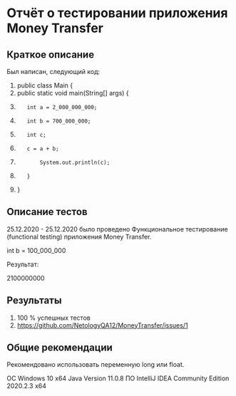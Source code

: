 # Отчёт о тестировании приложения Money Transfer

## Краткое описание

Был написан, следующий код:


1. public class Main {
2.    public static void main(String[] args) {
3.        int a = 2_000_000_000;
4.        int b = 700_000_000;
5.        int c;
6.        c = a + b;
7.            System.out.println(c);
8.        }
9. }

## Описание тестов

25.12.2020 - 25.12.2020 было проведено Функциональное тестирование (functional testing) приложения Money Transfer.

int b = 100_000_000

Результат:

2100000000


## Результаты

1. 100 % успешных тестов
2. https://github.com/NetologyQA12/MoneyTransfer/issues/1

## Общие рекомендации

Рекомендовано использовать переменную long или float.



ОС Windows 10 x64
Java Version 11.0.8
ПО IntelliJ IDEA Community Edition 2020.2.3 x64